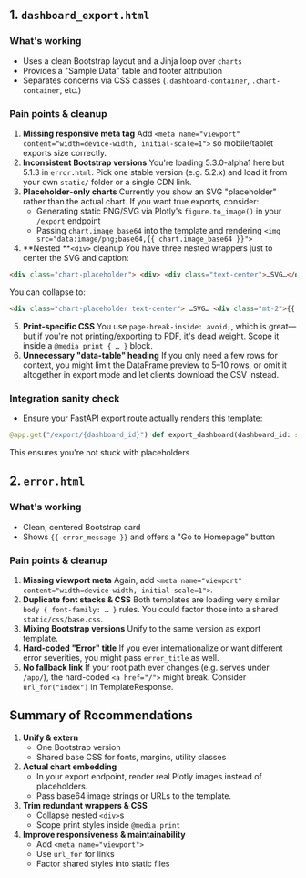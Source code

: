 ## 1. `dashboard_export.html`

### What's working
* Uses a clean Bootstrap layout and a Jinja loop over `charts`
* Provides a "Sample Data" table and footer attribution
* Separates concerns via CSS classes (`.dashboard-container`, `.chart-container`, etc.)

### Pain points & cleanup
1. **Missing responsive meta tag** Add `<meta name="viewport" content="width=device-width, initial-scale=1">` so mobile/tablet exports size correctly.
2. **Inconsistent Bootstrap versions** You're loading 5.3.0-alpha1 here but 5.1.3 in `error.html`. Pick one stable version (e.g. 5.2.x) and load it from your own `static/` folder or a single CDN link.
3. **Placeholder‐only charts** Currently you show an SVG "placeholder" rather than the actual chart. If you want true exports, consider:
   * Generating static PNG/SVG via Plotly's `figure.to_image()` in your `/export` endpoint
   * Passing `chart.image_base64` into the template and rendering `<img src="data:image/png;base64,{{ chart.image_base64 }}">`
4. **Nested **`<div>` cleanup You have three nested wrappers just to center the SVG and caption:

```html
<div class="chart-placeholder"> <div> <div class="text-center">…SVG…</div> <div class="mt-2">{{ chart.type }} Chart</div> </div> </div>
```

You can collapse to:

```html
<div class="chart-placeholder text-center"> …SVG… <div class="mt-2">{{ chart.title or chart.type|capitalize }} Chart</div> </div>
```

5. **Print‐specific CSS** You use `page-break-inside: avoid;`, which is great—but if you're not printing/exporting to PDF, it's dead weight. Scope it inside a `@media print { … }` block.
6. **Unnecessary "data-table" heading** If you only need a few rows for context, you might limit the DataFrame preview to 5–10 rows, or omit it altogether in export mode and let clients download the CSV instead.

### Integration sanity check
* Ensure your FastAPI export route actually renders this template:

```python
@app.get("/export/{dashboard_id}") def export_dashboard(dashboard_id: str, request: Request): dashboard = get_dashboard(dashboard_id) charts = [ {"type": c.id, "title": c.figure.layout.title, "image_base64": to_base64(c.figure)} for c in dashboard.pages[0].components ] sample = dashboard_utils.get_sample_table(dashboard_id) return templates.TemplateResponse("dashboard_export.html", { "request": request, "title": dashboard.title, "dashboard_id": dashboard_id, "timestamp": datetime.utcnow().isoformat(), "charts": charts, "sample_data": sample.to_html(classes="table table-sm", index=False) })
```

This ensures you're not stuck with placeholders.

## 2. `error.html`

### What's working
* Clean, centered Bootstrap card
* Shows `{{ error_message }}` and offers a "Go to Homepage" button

### Pain points & cleanup
1. **Missing viewport meta** Again, add `<meta name="viewport" content="width=device-width, initial-scale=1">`.
2. **Duplicate font stacks & CSS** Both templates are loading very similar `body { font-family: … }` rules. You could factor those into a shared `static/css/base.css`.
3. **Mixing Bootstrap versions** Unify to the same version as export template.
4. **Hard-coded "Error" title** If you ever internationalize or want different error severities, you might pass `error_title` as well.
5. **No fallback link** If your root path ever changes (e.g. serves under `/app/`), the hard-coded `<a href="/">` might break. Consider `url_for("index")` in TemplateResponse.

## Summary of Recommendations
1. **Unify & extern**
   * One Bootstrap version
   * Shared base CSS for fonts, margins, utility classes
2. **Actual chart embedding**
   * In your export endpoint, render real Plotly images instead of placeholders.
   * Pass base64 image strings or URLs to the template.
3. **Trim redundant wrappers & CSS**
   * Collapse nested `<div>`s
   * Scope print styles inside `@media print`
4. **Improve responsiveness & maintainability**
   * Add `<meta name="viewport">`
   * Use `url_for` for links
   * Factor shared styles into static files
